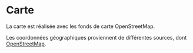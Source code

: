 # Carte

La carte est réalisée avec les fonds de carte OpenStreetMap.

Les coordonnées géographiques proviennent de différentes sources, dont [OpenStreetMap](osm.md).